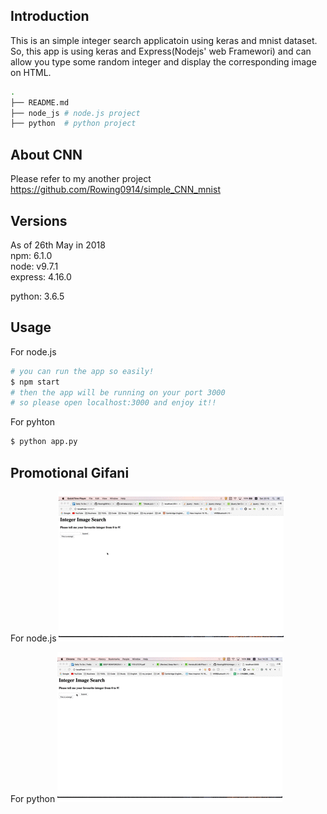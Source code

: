 ## Introduction
This is an simple integer search applicatoin using keras and mnist dataset.  
So, this app is using keras and Express(Nodejs' web Framewori) and can allow you type some random integer and display the corresponding image on HTML. 


```bash
.
├── README.md
├── node_js # node.js project
├── python  # python project
```

## About CNN
Please refer to my another project  
https://github.com/Rowing0914/simple_CNN_mnist

## Versions
As of 26th May in 2018  
npm: 6.1.0  
node: v9.7.1  
express: 4.16.0

python: 3.6.5

## Usage
For node.js

```bash
# you can run the app so easily!
$ npm start
# then the app will be running on your port 3000
# so please open localhost:3000 and enjoy it!!
```

For pyhton

```bash
$ python app.py
```

## Promotional Gifani
For node.js
![demo](https://github.com/Rowing0914/Integer_Image_Search/blob/master/usage.gif)

For python
![demo](https://github.com/Rowing0914/Integer_Image_Search/blob/master/python.gif)